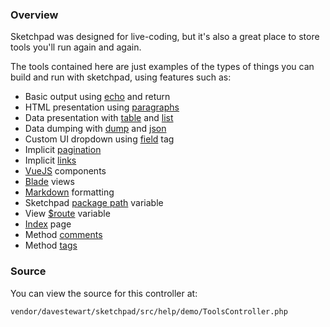 ### Overview

Sketchpad was designed for live-coding, but it's also a great place to store tools you'll run again and again.

The tools contained here are just examples of the types of things you can build and run with sketchpad, using features such as:

- Basic output using [echo](../docs/output/echooo) and return
- HTML presentation using [paragraphs](../docs/output/paragraph)
- Data presentation with [table](../docs/output/table) and [list](../docs/output/ls)
- Data dumping with [dump](../docs/output/dump) and [json](../docs/output/json)
- Custom UI dropdown using [field](../docs/tags/field) tag
- Implicit [pagination](../docs/output/pagination)
- Implicit [links](../docs/output/links)
- [VueJS](../docs/output/vue) components
- [Blade](../docs/output/blade) views
- [Markdown](../docs/output/markdown) formatting
- Sketchpad [package path](../docs/basics/variables) variable
- View [$route](../docs/basics/variables) variable
- [Index](../docs/basics/indexpage) page
- Method [comments](../docs/basics/comments)
- Method [tags](../docs/tags)

### Source

You can view the source for this controller at:

	vendor/davestewart/sketchpad/src/help/demo/ToolsController.php
